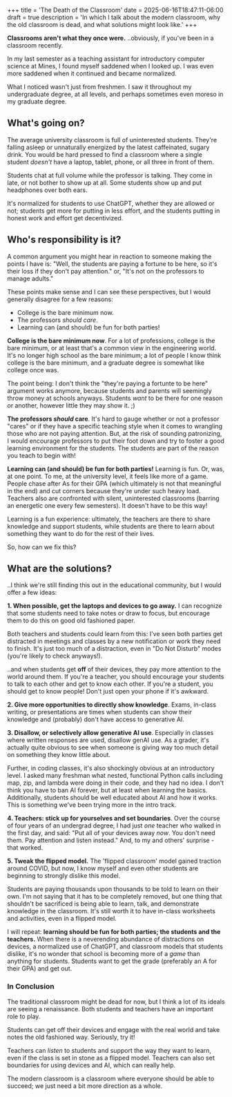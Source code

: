 +++
title = 'The Death of the Classroom'
date = 2025-06-16T18:47:11-06:00
draft = true
description = 'In which I talk about the modern classroom, why the old classroom is dead, and what solutions might look like.'
+++

**Classrooms aren't what they once were.**
..obviously, if you've been in a classroom recently.

In my last semester as a teaching assistant for introductory computer science at Mines, I found myself saddened when I looked up. I was even more saddened when it continued and became normalized.

What I noticed wasn't just from freshmen. I saw it throughout my undergraduate degree, at all levels, and perhaps sometimes even moreso in my graduate degree.

## What's going on?

The average university classroom is full of uninterested students. They're falling asleep or unnaturally energized by the latest caffeinated, sugary drink. You would be hard pressed to find a classroom where a single student *doesn't* have a laptop, tablet, phone, or all three in front of them.

Students chat at full volume while the professor is talking. They come in late, or not bother to show up at all. Some students show up and put headphones over both ears.

It's normalized for students to use ChatGPT, whether they are allowed or not; students get more for putting in less effort, and the students putting in honest work and effort get decentivized.

## Who's responsibility is it?

A common argument you might hear in reaction to someone
making the points I have is: "Well, the students are paying a fortune to be here, so it's their loss if they don't pay attention." or, "It's not on the professors to manage adults."

These points make sense and I can see these perspectives, but I would generally disagree for a few reasons:
* College is the bare minimum now.
* The professors *should care*.
* Learning can (and should) be fun for both parties!

**College is the bare minimum now**. For a lot of professions, college is the bare
minimum, or at least that's a common view in the engineering world. It's no longer high 
school as the bare minimum; a lot of people I know think college is the bare minimum, 
and a graduate degree is somewhat like college once was.

The point being: I don't think the "they're paying a fortunte to be here" argument works anymore,
because students and parents will seemingly throw money at schools anyways. Students
*want* to be there for one reason or another, however little they may show it. ;)

**The professors *should* care**. It's hard to gauge whether or not a professor "cares" or if
they have a specific teaching style when it comes to wrangling those who are not paying attention.
But, at the risk of sounding patronizing, I would encourage professors to put their foot down
and try to foster a good learning environment for the students. The students are part of the
reason you teach to begin with!

**Learning can (and should) be fun for both parties!** Learning is fun. Or, was, at one point.
To me, at the university level, it feels like more of a game. People chase after As for their
GPA (which ultimately is not that meaningful in the end) and cut corners because they're under
such heavy load. Teachers also are confronted with silent, uninterested classrooms (barring an 
energetic one every few semesters). It doesn't have to be this way!

Learning is a fun experience: ultimately, the teachers are there to share knowledge and support
students, while students are there to learn about something they want to do for the rest of their
lives.

So, how can we fix this?

## What are the solutions?

..I think we're still finding this out in the educational community, but I would offer
a few ideas:

**1. When possible, get the laptops and devices to go away.** I can recognize that some students need to take notes or
draw to focus, but encourage them to do this on good old fashioned paper.

Both teachers and students could learn from this: I've seen both parties get distracted in meetings
and classes by a new notification or work they need to finish. It's just too much of a distraction,
even in "Do Not Disturb" modes (you're likely to check anyways!).

..and when students get **off** of their devices, they pay more attention to the world around them.
If you're a teacher, you should encourage your students to talk to each other and get to know each other.
If you're a student, you should get to know people! Don't just open your phone if it's awkward.

**2. Give more opportunities to directly show knowledge**. Exams, in-class writing, or presentations are times when
students can show their knowledge and (probably) don't have access to generative AI.

**3. Disallow, or selectively allow generative AI use**. Especially in classes where written responses
are used, disallow genAI use. As a grader, it's actually quite obvious to see when someone is
giving way too much detail on something they know little about.

Further, in coding classes, it's also shockingly obvious at an introductory level. I asked many
freshman what nested, functional Python calls including map, zip, and lambda were doing in their code,
and they had no idea. I don't think you have to ban AI forever, but at least when learning the basics.
Additionally, students should be well educated about AI and how it works. This is something we've been
trying more in the intro track.

**4. Teachers: stick up for yourselves and set boundaries**. Over the course of four years of an undergrad degree,
I had just *one* teacher who walked in the first day, and said: "Put all of your devices away *now*. You don't
need them. Pay attention and listen instead." And, to my and others' surprise - that worked.

**5. Tweak the flipped model.** The 'flipped classroom' model gained traction around COVID, but
now, I know myself and even other students are beginning to strongly dislike this model.

Students are paying thousands upon thousands to be told to learn on their own. I'm not saying that
it has to be completely removed, but one thing that shouldn't be sacrificed is being able to
learn, talk, and demonstrate knowledge in the classroom. It's still worth it to have in-class
worksheets and activities, even in a flipped model.

I will repeat: **learning should be fun for both parties; the students and the teachers.** When there
is a neverending abundance of distractions on devices, a normalized use of ChatGPT, and classroom
models that students dislike, it's no wonder that school is becoming more of a *game* than anything
for students. Students want to get the grade (preferably an A for their GPA) and get out.

### In Conclusion

The traditional classroom might be dead for now, but I think a lot of its ideals are
seeing a renaissance. Both students and teachers have an important role to play.

Students can get off their devices and engage with the real world and take notes
the old fashioned way. Seriously, try it!

Teachers can *listen* to students and support the way they want to learn, even
if the class is set in stone as a flipped model. Teachers can also set boundaries
for using devices and AI, which can really help.

The modern classroom is a classroom where everyone should be able to succeed;
we just need a bit more direction as a whole.
